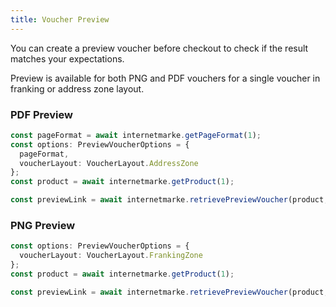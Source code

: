 ```yaml
---
title: Voucher Preview
---
```


You can create a preview voucher before checkout to check if the result matches
your expectations.

Preview is available for both PNG and PDF vouchers for a single voucher in
franking or address zone layout.

### PDF Preview

```typescript
const pageFormat = await internetmarke.getPageFormat(1);
const options: PreviewVoucherOptions = {
  pageFormat,
  voucherLayout: VoucherLayout.AddressZone
};
const product = await internetmarke.getProduct(1);

const previewLink = await internetmarke.retrievePreviewVoucher(product, options);
```

### PNG Preview

```typescript
const options: PreviewVoucherOptions = {
  voucherLayout: VoucherLayout.FrankingZone
};
const product = await internetmarke.getProduct(1);

const previewLink = await internetmarke.retrievePreviewVoucher(product, options);
```
